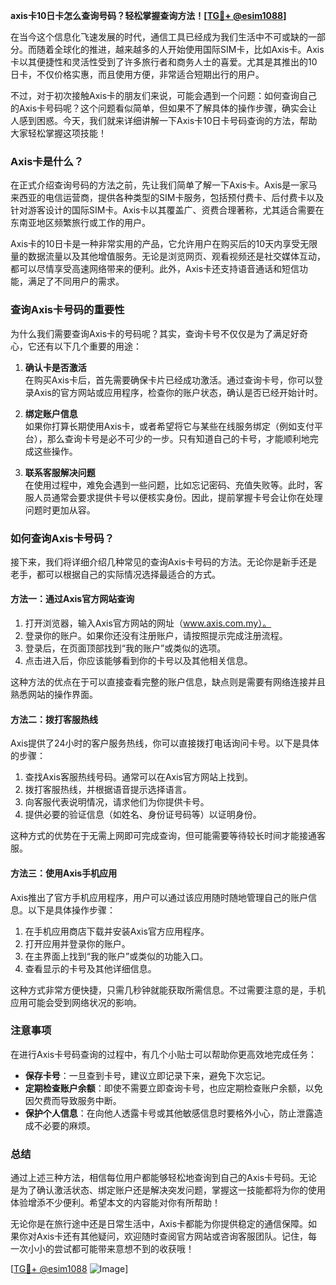 **axis卡10日卡怎么查询号码？轻松掌握查询方法！[[TG💪+ @esim1088](https://t.me/s/esim1088)]**

在当今这个信息化飞速发展的时代，通信工具已经成为我们生活中不可或缺的一部分。而随着全球化的推进，越来越多的人开始使用国际SIM卡，比如Axis卡。Axis卡以其便捷性和灵活性受到了许多旅行者和商务人士的喜爱。尤其是其推出的10日卡，不仅价格实惠，而且使用方便，非常适合短期出行的用户。

不过，对于初次接触Axis卡的朋友们来说，可能会遇到一个问题：如何查询自己的Axis卡号码呢？这个问题看似简单，但如果不了解具体的操作步骤，确实会让人感到困惑。今天，我们就来详细讲解一下Axis卡10日卡号码查询的方法，帮助大家轻松掌握这项技能！

### Axis卡是什么？

在正式介绍查询号码的方法之前，先让我们简单了解一下Axis卡。Axis是一家马来西亚的电信运营商，提供各种类型的SIM卡服务，包括预付费卡、后付费卡以及针对游客设计的国际SIM卡。Axis卡以其覆盖广、资费合理著称，尤其适合需要在东南亚地区频繁旅行或工作的用户。

Axis卡的10日卡是一种非常实用的产品，它允许用户在购买后的10天内享受无限量的数据流量以及其他增值服务。无论是浏览网页、观看视频还是社交媒体互动，都可以尽情享受高速网络带来的便利。此外，Axis卡还支持语音通话和短信功能，满足了不同用户的需求。

### 查询Axis卡号码的重要性

为什么我们需要查询Axis卡的号码呢？其实，查询卡号不仅仅是为了满足好奇心，它还有以下几个重要的用途：

1. **确认卡是否激活**  
   在购买Axis卡后，首先需要确保卡片已经成功激活。通过查询卡号，你可以登录Axis的官方网站或应用程序，检查你的账户状态，确认是否已经开始计时。

2. **绑定账户信息**  
   如果你打算长期使用Axis卡，或者希望将它与某些在线服务绑定（例如支付平台），那么查询卡号是必不可少的一步。只有知道自己的卡号，才能顺利地完成这些操作。

3. **联系客服解决问题**  
   在使用过程中，难免会遇到一些问题，比如忘记密码、充值失败等。此时，客服人员通常会要求提供卡号以便核实身份。因此，提前掌握卡号会让你在处理问题时更加从容。

### 如何查询Axis卡号码？

接下来，我们将详细介绍几种常见的查询Axis卡号码的方法。无论你是新手还是老手，都可以根据自己的实际情况选择最适合的方式。

#### 方法一：通过Axis官方网站查询

1. 打开浏览器，输入Axis官方网站的网址（www.axis.com.my）。
2. 登录你的账户。如果你还没有注册账户，请按照提示完成注册流程。
3. 登录后，在页面顶部找到“我的账户”或类似的选项。
4. 点击进入后，你应该能够看到你的卡号以及其他相关信息。

这种方法的优点在于可以直接查看完整的账户信息，缺点则是需要有网络连接并且熟悉网站的操作界面。

#### 方法二：拨打客服热线

Axis提供了24小时的客户服务热线，你可以直接拨打电话询问卡号。以下是具体的步骤：

1. 查找Axis客服热线号码。通常可以在Axis官方网站上找到。
2. 拨打客服热线，并根据语音提示选择语言。
3. 向客服代表说明情况，请求他们为你提供卡号。
4. 提供必要的验证信息（如姓名、身份证号码等）以证明身份。

这种方式的优势在于无需上网即可完成查询，但可能需要等待较长时间才能接通客服。

#### 方法三：使用Axis手机应用

Axis推出了官方手机应用程序，用户可以通过该应用随时随地管理自己的账户信息。以下是具体操作步骤：

1. 在手机应用商店下载并安装Axis官方应用程序。
2. 打开应用并登录你的账户。
3. 在主界面上找到“我的账户”或类似的功能入口。
4. 查看显示的卡号及其他详细信息。

这种方式非常方便快捷，只需几秒钟就能获取所需信息。不过需要注意的是，手机应用可能会受到网络状况的影响。

### 注意事项

在进行Axis卡号码查询的过程中，有几个小贴士可以帮助你更高效地完成任务：

- **保存卡号**：一旦查到卡号，建议立即记录下来，避免下次忘记。
- **定期检查账户余额**：即使不需要立即查询卡号，也应定期检查账户余额，以免因欠费而导致服务中断。
- **保护个人信息**：在向他人透露卡号或其他敏感信息时要格外小心，防止泄露造成不必要的麻烦。

### 总结

通过上述三种方法，相信每位用户都能够轻松地查询到自己的Axis卡号码。无论是为了确认激活状态、绑定账户还是解决突发问题，掌握这一技能都将为你的使用体验增添不少便利。希望本文的内容能对你有所帮助！

无论你是在旅行途中还是日常生活中，Axis卡都能为你提供稳定的通信保障。如果你对Axis卡还有其他疑问，欢迎随时查阅官方网站或咨询客服团队。记住，每一次小小的尝试都可能带来意想不到的收获哦！

[[TG💪+ @esim1088](https://t.me/s/esim1088) ![Image](https://i.postimg.cc/4NQfJmqS/Snipaste-2025-05-13-00-14-12.png)]